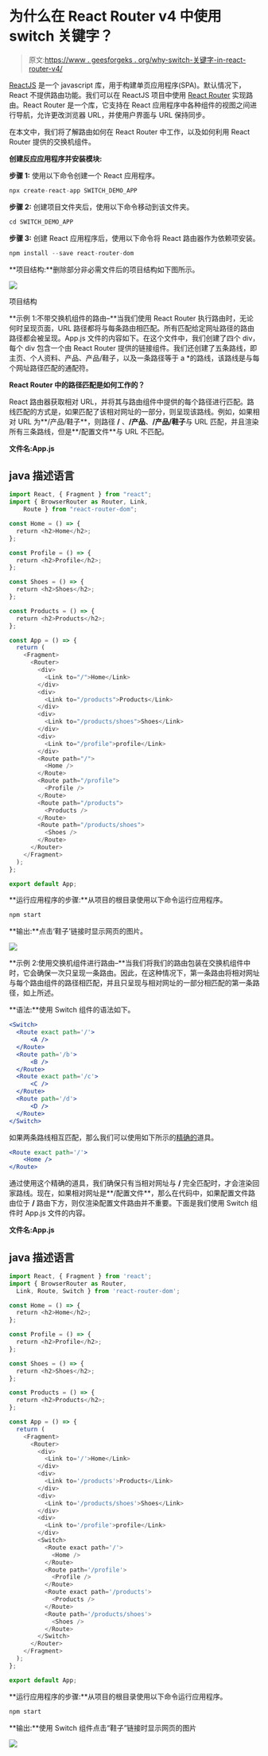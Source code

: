# 为什么在 React Router v4 中使用 switch 关键字？

> 原文:[https://www . geesforgeks . org/why-switch-关键字-in-react-router-v4/](https://www.geeksforgeeks.org/why-switch-keyword-used-in-react-router-v4/)

[ReactJS](https://www.geeksforgeeks.org/reactjs-tutorials/) 是一个 javascript 库，用于构建单页应用程序(SPA)。默认情况下，React 不提供路由功能。我们可以在 ReactJS 项目中使用 [React Router](https://www.geeksforgeeks.org/reactjs-router/) 实现路由。React Router 是一个库，它支持在 React 应用程序中各种组件的视图之间进行导航，允许更改浏览器 URL，并使用户界面与 URL 保持同步。

在本文中，我们将了解路由如何在 React Router 中工作，以及如何利用 React Router 提供的交换机组件。

**创建反应应用程序并安装模块:**

**步骤 1:** 使用以下命令创建一个 React 应用程序。

```jsx
npx create-react-app SWITCH_DEMO_APP
```

**步骤 2:** 创建项目文件夹后，使用以下命令移动到该文件夹。

```jsx
cd SWITCH_DEMO_APP
```

**步骤 3:** 创建 React 应用程序后，使用以下命令将 React 路由器作为依赖项安装。

```jsx
npm install --save react-router-dom
```

**项目结构:**删除部分非必需文件后的项目结构如下图所示。

![](img/c748fd53fa3159a66b1ca76cee92fbb3.png)

项目结构

**示例 1:不带交换机组件的路由–**当我们使用 React Router 执行路由时，无论何时呈现页面，URL 路径都将与每条路由相匹配。所有匹配给定网址路径的路由路径都会被呈现。App.js 文件的内容如下。在这个文件中，我们创建了四个 div，每个 div 包含一个由 React Router 提供的链接组件。我们还创建了五条路线，即主页、个人资料、产品、产品/鞋子，以及一条路径等于 a *的路线，该路线是与每个网址路径匹配的通配符。

**React Router 中的路径匹配是如何工作的？**

React 路由器获取相对 URL，并将其与路由组件中提供的每个路径进行匹配。路线匹配的方式是，如果匹配了该相对网址的一部分，则呈现该路线。例如，如果相对 URL 为**/产品/鞋子**，则路径 **/** 、**/产品**、**/产品/鞋子**与 URL 匹配，并且渲染所有三条路线，但是**/配置文件**与 URL 不匹配。

**文件名:App.js**

## java 描述语言

```jsx
import React, { Fragment } from "react";
import { BrowserRouter as Router, Link, 
    Route } from "react-router-dom";

const Home = () => {
  return <h2>Home</h2>;
};

const Profile = () => {
  return <h2>Profile</h2>;
};

const Shoes = () => {
  return <h2>Shoes</h2>;
};

const Products = () => {
  return <h2>Products</h2>;
};

const App = () => {
  return (
    <Fragment>
      <Router>
        <div>
          <Link to="/">Home</Link>
        </div>
        <div>
          <Link to="/products">Products</Link>
        </div>
        <div>
          <Link to="/products/shoes">Shoes</Link>
        </div>
        <div>
          <Link to="/profile">profile</Link>
        </div>
        <Route path="/">
          <Home />
        </Route>
        <Route path="/profile">
          <Profile />
        </Route>
        <Route path="/products">
          <Products />
        </Route>
        <Route path="/products/shoes">
          <Shoes />
        </Route>
      </Router>
    </Fragment>
  );
};

export default App;
```

**运行应用程序的步骤:**从项目的根目录使用以下命令运行应用程序。

```jsx
npm start
```

**输出:**点击‘鞋子’链接时显示网页的图片。

![](img/aba016833b5479fc8ebf6d32064fd75f.png)

**示例 2:使用交换机组件进行路由–**当我们将我们的路由包装在交换机组件中时，它会确保一次只呈现一条路由。因此，在这种情况下，第一条路由将相对网址与每个路由组件的路径相匹配，并且只呈现与相对网址的一部分相匹配的第一条路径，如上所述。

**语法:**使用 Switch 组件的语法如下。

```jsx
<Switch>
  <Route exact path='/'>
      <A />
  </Route>
  <Route path='/b'>
      <B />
  </Route>
  <Route exact path='/c'>
      <C />
  </Route>
  <Route path='/d'>
      <D />
  </Route>
</Switch>
```

如果两条路线相互匹配，那么我们可以使用如下所示的[精确的](https://reactrouter.com/web/api/NavLink/exact-bool)道具。

```jsx
<Route exact path='/'>
    <Home />
</Route>
```

通过使用这个精确的道具，我们确保只有当相对网址与 **/** 完全匹配时，才会渲染回家路线。现在，如果相对网址是**/配置文件**，那么在代码中，如果配置文件路由位于 **/** 路由下方，则仅渲染配置文件路由并不重要。下面是我们使用 Switch 组件时 App.js 文件的内容。

**文件名:App.js**

## java 描述语言

```jsx
import React, { Fragment } from 'react';
import { BrowserRouter as Router, 
  Link, Route, Switch } from 'react-router-dom';

const Home = () => {
  return <h2>Home</h2>;
};

const Profile = () => {
  return <h2>Profile</h2>;
};

const Shoes = () => {
  return <h2>Shoes</h2>;
};

const Products = () => {
  return <h2>Products</h2>;
};

const App = () => {
  return (
    <Fragment>
      <Router>
        <div>
          <Link to='/'>Home</Link>
        </div>
        <div>
          <Link to='/products'>Products</Link>
        </div>
        <div>
          <Link to='/products/shoes'>Shoes</Link>
        </div>
        <div>
          <Link to='/profile'>profile</Link>
        </div>
        <Switch>
          <Route exact path='/'>
            <Home />
          </Route>
          <Route path='/profile'>
            <Profile />
          </Route>
          <Route exact path='/products'>
            <Products />
          </Route>
          <Route path='/products/shoes'>
            <Shoes />
          </Route>
        </Switch>
      </Router>
    </Fragment>
  );
};

export default App;
```

**运行应用程序的步骤:**从项目的根目录使用以下命令运行应用程序。

```jsx
npm start
```

**输出:**使用 Switch 组件点击“鞋子”链接时显示网页的图片

![](img/c7328b624d21647121dfc34f00fe9720.png)
